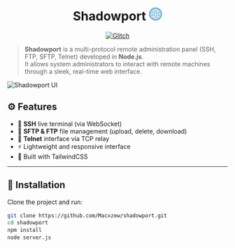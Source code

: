 <h1 align="center">Shadowport <img src="https://github.com/Macxzew/Shadowport/blob/main/assets/net.gif" width="30px" /></h1>

<p align="center">
  <a href="https://shadowport.glitch.me/">
    <img alt="Glitch" src="https://img.shields.io/badge/live%20demo-glitch-purple?logo=glitch">
  </a>
</p>

> **Shadowport** is a multi-protocol remote administration panel (SSH, FTP, SFTP, Telnet) developed in **Node.js**.  
> It allows system administrators to interact with remote machines through a sleek, real-time web interface.

<img alt="Shadowport UI" src="https://raw.githubusercontent.com/Macxzew/shadowport/main/assets/shadowport-ui.png" width="700"/>

## ⚙️ Features

- 🔐 **SSH** live terminal (via WebSocket)
- 📂 **SFTP & FTP** file management (upload, delete, download)
- 📡 **Telnet** interface via TCP relay
- ⚡ Lightweight and responsive interface
- 🎨 Built with TailwindCSS

---

## 🚀 Installation

Clone the project and run:

```bash
git clone https://github.com/Macxzew/shadowport.git
cd shadowport
npm install
node server.js
